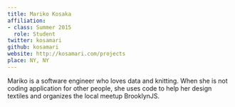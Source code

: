 ```yaml
---
title: Mariko Kosaka
affiliation:
- class: Summer 2015
  role: Student
twitter: kosamari
github: kosamari
website: http://kosamari.com/projects 
place: NY, NY
---
```

Mariko is a software engineer who loves data and knitting. When she is not coding application for other people, she uses code to help her design textiles and organizes the local meetup BrooklynJS.